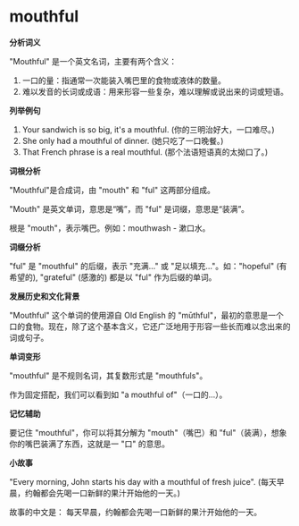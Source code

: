 # mouthful

**分析词义**

  

"Mouthful" 是一个英文名词，主要有两个含义：

  

1.  一口的量：指通常一次能装入嘴巴里的食物或液体的数量。
2.  难以发音的长词或成语：用来形容一些复杂，难以理解或说出来的词或短语。

  

**列举例句**

  

1.  Your sandwich is so big, it's a mouthful. (你的三明治好大，一口难尽。)
2.  She only had a mouthful of dinner. (她只吃了一口晚餐。)
3.  That French phrase is a real mouthful. (那个法语短语真的太拗口了。)

  

**词根分析**

  

"Mouthful"是合成词，由 "mouth" 和 "ful" 这两部分组成。

  

"Mouth" 是英文单词，意思是“嘴”，而 "ful" 是词缀，意思是“装满”。

  

根是 "mouth"，表示嘴巴。例如：mouthwash - 漱口水。

  

**词缀分析**

  

"ful" 是 "mouthful" 的后缀，表示 "充满…" 或 "足以填充…"。如："hopeful" (有希望的), "grateful" (感激的) 都是以 "ful" 作为后缀的单词。

  

**发展历史和文化背景**

  

"Mouthful" 这个单词的使用源自 Old English 的 "mūthful"，最初的意思是一个口的食物。现在，除了这个基本含义，它还广泛地用于形容一些长而难以念出来的词或句子。

  

**单词变形**

  

"mouthful" 是不规则名词，其复数形式是 "mouthfuls"。

  

作为固定搭配，我们可以看到如 "a mouthful of"（一口的...）。

  

**记忆辅助**

  

要记住 "mouthful"，你可以将其分解为 "mouth"（嘴巴）和 "ful"（装满），想象你的嘴巴装满了东西，这就是一 "口" 的意思。

  

**小故事**

  

"Every morning, John starts his day with a mouthful of fresh juice". (每天早晨，约翰都会先喝一口新鲜的果汁开始他的一天。)

  

故事的中文是： 每天早晨，约翰都会先喝一口新鲜的果汁开始他的一天。
